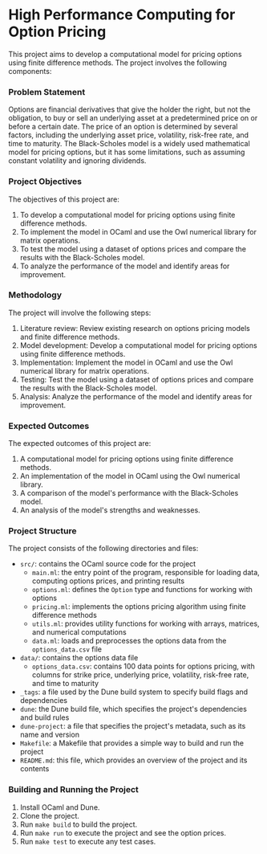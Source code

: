 # High Performance Computing for Option Pricing


This project aims to develop a computational model for pricing options using finite difference methods. The project involves the following components:

### Problem Statement

Options are financial derivatives that give the holder the right, but not the obligation, to buy or sell an underlying asset at a predetermined price on or before a certain date. The price of an option is determined by several factors, including the underlying asset price, volatility, risk-free rate, and time to maturity. The Black-Scholes model is a widely used mathematical model for pricing options, but it has some limitations, such as assuming constant volatility and ignoring dividends.

### Project Objectives

The objectives of this project are:

1. To develop a computational model for pricing options using finite difference methods.
2. To implement the model in OCaml and use the Owl numerical library for matrix operations.
3. To test the model using a dataset of options prices and compare the results with the Black-Scholes model.
4. To analyze the performance of the model and identify areas for improvement.

### Methodology

The project will involve the following steps:

1. Literature review: Review existing research on options pricing models and finite difference methods.
2. Model development: Develop a computational model for pricing options using finite difference methods.
3. Implementation: Implement the model in OCaml and use the Owl numerical library for matrix operations.
4. Testing: Test the model using a dataset of options prices and compare the results with the Black-Scholes model.
5. Analysis: Analyze the performance of the model and identify areas for improvement.

### Expected Outcomes

The expected outcomes of this project are:

1. A computational model for pricing options using finite difference methods.
2. An implementation of the model in OCaml using the Owl numerical library.
3. A comparison of the model's performance with the Black-Scholes model.
4. An analysis of the model's strengths and weaknesses.

### Project Structure

The project consists of the following directories and files:

* `src/`: contains the OCaml source code for the project
	+ `main.ml`: the entry point of the program, responsible for loading data, computing options prices, and printing results
	+ `options.ml`: defines the `Option` type and functions for working with options
	+ `pricing.ml`: implements the options pricing algorithm using finite difference methods
	+ `utils.ml`: provides utility functions for working with arrays, matrices, and numerical computations
	+ `data.ml`: loads and preprocesses the options data from the `options_data.csv` file
* `data/`: contains the options data file
	+ `options_data.csv`: contains 100 data points for options pricing, with columns for strike price, underlying price, volatility, risk-free rate, and time to maturity
* `_tags`: a file used by the Dune build system to specify build flags and dependencies
* `dune`: the Dune build file, which specifies the project's dependencies and build rules
* `dune-project`: a file that specifies the project's metadata, such as its name and version
* `Makefile`: a Makefile that provides a simple way to build and run the project
* `README.md`: this file, which provides an overview of the project and its contents

### Building and Running the Project


1. Install OCaml and Dune.
2. Clone the project.
3. Run `make build` to build the project.
4. Run `make run` to execute the project and see the option prices.
5. Run `make test` to execute any test cases.


